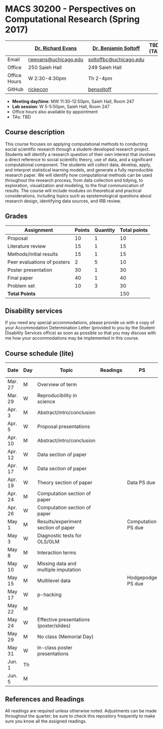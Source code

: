 # MACS 30200 - Perspectives on Computational Research (Spring 2017)

|  | [Dr. Richard Evans](https://sites.google.com/site/rickecon/) | [Dr. Benjamin Soltoff](http://www.bensoltoff.com/) | TBD (TA) | TBD (TA) |
|--------------|--------------------------------------------------------------|----------------------------------------------------|-----|-----|
| Email | rwevans@uchicago.edu | soltoffbc@uchicago.edu |  |  |
| Office | 250 Saieh Hall | 249 Saieh Hall |  |  |
| Office Hours | W 2:30-4:30pm | Th 2-4pm |  |  |
| GitHub | [rickecon](https://github.com/rickecon) | [bensoltoff](https://github.com/bensoltoff) |  |  |

* **Meeting day/time**: MW 11:30-12:50pm, Saieh Hall, Room 247
* **Lab session**: W 5-5:50pm, Saieh Hall, Room 247
* Office hours also available by appointment
* TAs: TBD

## Course description

This course focuses on applying computational methods to conducting social scientific research through a student-developed research project. Students will identify a research question of their own interest that involves a direct reference to social scientific theory, use of data, and a significant computational component. The students will collect data, develop, apply, and interpret statistical learning models, and generate a fully reproducible research paper. We will identify how computational methods can be used throughout the research process, from data collection and tidying, to exploration, visualization and modeling, to the final communication of results. The course will include modules on theoretical and practical considerations, including topics such as epistemological questions about research design, identifying data sources, and IRB review.

## Grades

| Assignment | Points | Quantity | Total points |
|-----------------------------|--------|----------|--------------|
| Proposal | 10 | 1 | 10 |
| Literature review | 15 | 1 | 15 |
| Methods/initial results | 15 | 1 | 15 |
| Peer evaluations of posters | 2 | 5 | 10 |
| Poster presentation | 30 | 1 | 30 |
| Final paper | 40 | 1 | 40 |
| Problem set | 10 | 3 | 30 |
| **Total Points** |  |  | 150 |

## Disability services

If you need any special accommodations, please provide us with a copy of your Accommodation Determination Letter (provided to you by the Student Disability Services office) as soon as possible so that you may discuss with me how your accommodations may be implemented in this course.

## Course schedule (lite)

| Date | Day | Topic | Readings | PS | Project assignments |
|---------|-----|-----------------------------------------|----------|--------------------|-----------------------------|
| Mar. 27 | M | Overview of term |  |  |  |
| Mar. 29 | W | Reproducibility in science |  |  |  |
| Apr. 3 | M | Abstract/intro/conclusion |  |  |  |
| Apr. 5 | W | Proposal presentations |  |  | Written proposal due |
| Apr. 10 | M | Abstract/intro/conclusion |  |  |  |
| Apr. 12 | W | Data section of paper |  |  |  |
| Apr. 17 | M | Data section of paper |  |  |  |
| Apr. 19 | W | Theory section of paper |  | Data PS due |  |
| Apr. 24 | M | Computation section of paper |  |  | Lit review due |
| Apr. 26 | W | Computation section of paper |  |  |  |
| May 1 | M | Results/experiment section of paper |  | Computation PS due |  |
| May 3 | W | Diagnostic tests for OLS/GLM |  |  |  |
| May 8 | M | Interaction terms |  |  |  |
| May 10 | W | Missing data and multiple imputation |  |  |  |
| May 15 | M | Multilevel data |  | Hodgepodge PS due |  |
| May 17 | W | p-hacking |  |  | Methods/initial results due |
| May 22 | M |  |  |  |  |
| May 24 | W | Effective presentations (poster/slides) |  |  |  |
| May 29 | M | No class (Memorial Day) |  |  |  |
| May 31 | W | In-class poster presentations |  |  |  |
| Jun. 1 | Th |  |  |  | Poster presentation |
| Jun. 5 | M |  |  |  | Final paper due |

## References and Readings ##

All readings are required unless otherwise noted. Adjustments can be made throughout the quarter; be sure to check this repository frequently to make sure you know all the assigned readings.


